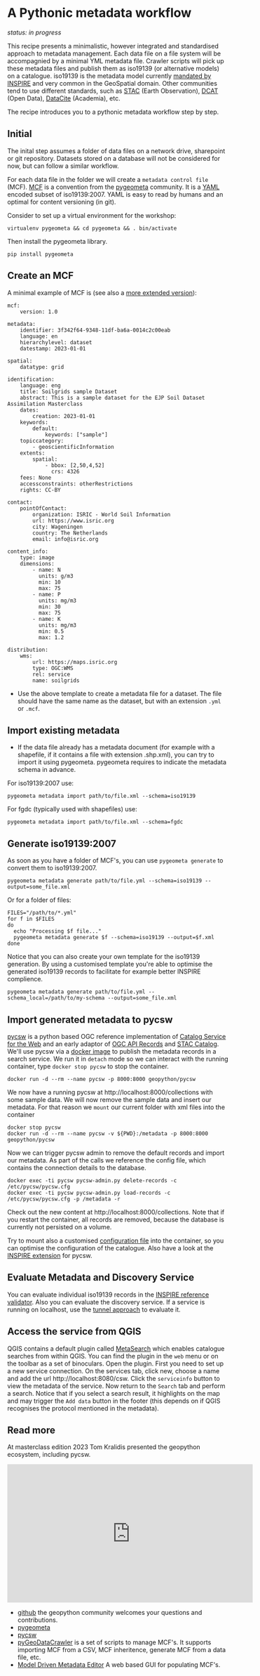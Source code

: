 # A Pythonic metadata workflow

*status: in progress*

This recipe presents a minimalistic, however integrated and standardised approach to metadata management. Each data file on a file system will be accompagnied by a minimal YML metadata file. Crawler scripts will pick up these metadata files and publish them as iso19139 (or alternative models) on a catalogue. iso19139 is the metadata model currently [mandated by INSPIRE](https://inspire.ec.europa.eu/id/document/tg/metadata-iso19139) and very common in the GeoSpatial domain. Other communities tend to use different standards, such as [STAC](https://stacspec.org/en/about/stac-spec/) (Earth Observation), [DCAT](https://www.w3.org/TR/vocab-dcat-2/) (Open Data), [DataCite](https://schema.datacite.org/) (Academia), etc.

The recipe introduces you to a pythonic metadata workflow step by step.

## Initial

The inital step assumes a folder of data files on a network drive, sharepoint or git repository. Datasets stored on a database will not be considered for now, but can follow a similar workflow.

For each data file in the folder we will create a `metadata control file` (MCF). [MCF](https://geopython.github.io/pygeometa/reference/mcf/) is a convention from the [pygeometa](https://geopython.github.io/pygeometa) community. It is a [YAML](https://en.wikipedia.org/wiki/YAML) encoded subset of iso19139:2007. YAML is easy to read by humans and an optimal for content versioning (in git).

Consider to set up a virtual environment for the workshop:

```
virtualenv pygeometa && cd pygeometa && . bin/activate
```

Then install the pygeometa library.

```
pip install pygeometa
```

## Create an MCF

A minimal example of MCF is (see also a [more extended version](https://github.com/geopython/pygeometa/blob/master/sample.yml)):

```
mcf:
    version: 1.0

metadata:
    identifier: 3f342f64-9348-11df-ba6a-0014c2c00eab
    language: en
    hierarchylevel: dataset
    datestamp: 2023-01-01

spatial:
    datatype: grid

identification:
    language: eng
    title: Soilgrids sample Dataset
    abstract: This is a sample dataset for the EJP Soil Dataset Assimilation Masterclass
    dates:
        creation: 2023-01-01
    keywords:
        default:
            keywords: ["sample"]
    topiccategory:
        - geoscientificInformation
    extents:
        spatial:
            - bbox: [2,50,4,52]
              crs: 4326
    fees: None
    accessconstraints: otherRestrictions
    rights: CC-BY

contact:
    pointOfContact: 
        organization: ISRIC - World Soil Information
        url: https://www.isric.org
        city: Wageningen
        country: The Netherlands
        email: info@isric.org

content_info:
    type: image
    dimensions:
        - name: N
          units: g/m3
          min: 10
          max: 75
        - name: P
          units: mg/m3
          min: 30
          max: 75
        - name: K
          units: mg/m3
          min: 0.5
          max: 1.2

distribution:
    wms:
        url: https://maps.isric.org
        type: OGC:WMS
        rel: service
        name: soilgrids
```

- Use the above template to create a metadata file for a dataset. The file should have the same name as the dataset, but with an extension `.yml` or `.mcf`.

## Import existing metadata

- If the data file already has a metadata document (for example with a shapefile, if it contains a file with extension .shp.xml), you can try to import it using pygeometa. pygeometa requires to indicate the metadata schema in advance.

For iso19139:2007 use:

```
pygeometa metadata import path/to/file.xml --schema=iso19139
```

For fgdc (typically used with shapefiles) use: 

```
pygeometa metadata import path/to/file.xml --schema=fgdc
```

## Generate iso19139:2007

As soon as you have a folder of MCF's, you can use `pygeometa generate` to convert them to iso19139:2007.

```
pygeometa metadata generate path/to/file.yml --schema=iso19139 --output=some_file.xml
```

Or for a folder of files:

```
FILES="/path/to/*.yml"
for f in $FILES
do
  echo "Processing $f file..."
  pygeometa metadata generate $f --schema=iso19139 --output=$f.xml
done
```

Notice that you can also create your own template for the iso19139 generation. By using a customised template you're able to optimise the generated iso19139 records to facilitate for example better INSPIRE complience.

```
pygeometa metadata generate path/to/file.yml --schema_local=/path/to/my-schema --output=some_file.xml
```

## Import generated metadata to pycsw

[pycsw](https://www.pycsw.org) is a python based OGC reference implementation of [Catalog Service for the Web](https://www.ogc.org/standards/cat) and an early adaptor of [OGC API Records](https://ogcapi.ogc.org/records/) and [STAC Catalog](https://stacspec.org/en). We'll use pycsw via a [docker image](https://docs.pycsw.org/en/latest/docker.html) to publish the metadata records in a search service. We run it in `detach` mode so we can interact with the running container, type `docker stop pycsw` to stop the container.

```
docker run -d --rm --name pycsw -p 8000:8000 geopython/pycsw
```

We now have a running pycsw at http://localhost:8000/collections with some sample data. We will now remove the sample data and insert our metadata. For that reason we `mount` our current folder with xml files into the container

```
docker stop pycsw
docker run -d --rm --name pycsw -v ${PWD}:/metadata -p 8000:8000 geopython/pycsw
```

Now we can trigger pycsw admin to remove the default records and import our metadata. As part of the calls we reference the config file, which contains the connection details to the database.

```
docker exec -ti pycsw pycsw-admin.py delete-records -c /etc/pycsw/pycsw.cfg
docker exec -ti pycsw pycsw-admin.py load-records -c /etc/pycsw/pycsw.cfg -p /metadata -r
```

Check out the new content at http://localhost:8000/collections. Note that if you restart the container, all records are removed, because the database is currently not persisted on a volume.

Try to mount also a customised [configuration file](https://github.com/geopython/pycsw/blob/master/docker/pycsw.cfg) into the container, so you can optimise the configuration of the catalogue. Also have a look at the [INSPIRE extension](https://docs.pycsw.org/en/latest/profiles.html#inspire-extension) for pycsw.

## Evaluate Metadata and Discovery Service

You can evaluate individual iso19139 records in the [INSPIRE reference validator](https://inspire.ec.europa.eu/validator/home/index.html). Also you can evaluate the discovery service. If a service is running on localhost, use the [tunnel approach](../utils/localtunnel.md) to evaluate it.

## Access the service from QGIS

QGIS contains a default plugin called [MetaSearch](https://docs.qgis.org/3.22/en/docs/user_manual/plugins/core_plugins/plugins_metasearch.html) which enables catalogue searches from within QGIS. You can find the plugin in the `web` menu or on the toolbar as a set of binoculars. Open the plugin. First you need to set up a new service connection. On the services tab, click new, choose a name and add the url http://localhost:8080/csw. Click the `serviceinfo` button to view the metadata of the service. Now return to the `Search` tab and perform a search. Notice that if you select a search result, it highlights on the map and may trigger the `Add data` button in the footer (this depends on if QGIS recognises the protocol mentioned in the metadata). 

## Read more

At masterclass edition 2023 Tom Kralidis presented the geopython ecosystem, including pycsw.

<iframe title='Embedded Media titled: geopython' width="560"  height="315"  src="https://wur.yuja.com/V/Video?v=432913&node=1952041&a=194733222&preload=false" frameborder="0" webkitallowfullscreen mozallowfullscreen allowfullscreen loading="lazy"></iframe>

- [github](https://github.com/geopython) the geopython community welcomes your questions and contributions.
- [pygeometa](https://geopython.github.io/pygeometa)
- [pycsw](https://pycsw.org)
- [pyGeoDataCrawler](https://github.com/pvgenuchten/pyGeoDataCrawler) is a set of scripts to manage MCF's. It supports importing MCF from a CSV, MCF inheritence, generate MCF from a data file, etc.
- [Model Driven Metadata Editor](https://github.com/osgeo/mdme) A web based GUI for populating MCF's.